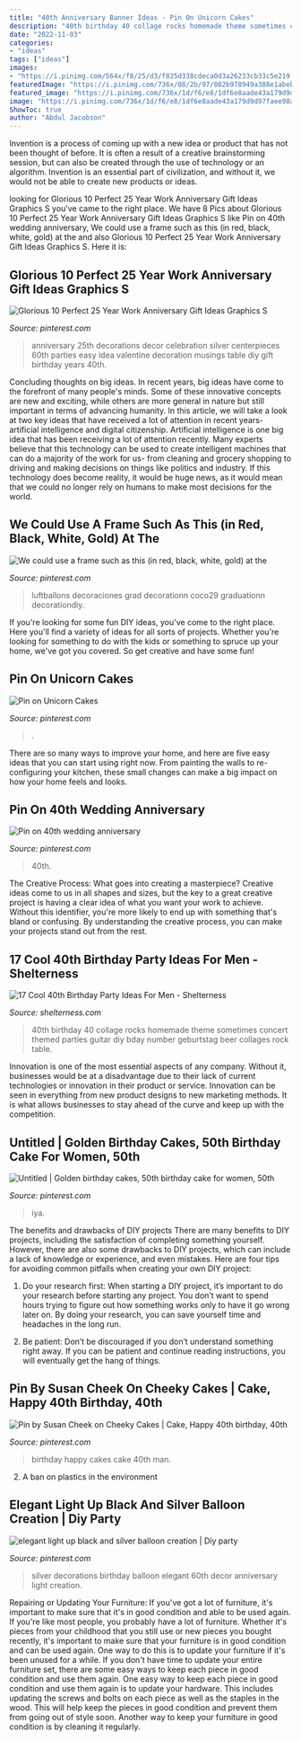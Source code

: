 ```yaml
---
title: "40th Anniversary Banner Ideas - Pin On Unicorn Cakes"
description: "40th birthday 40 collage rocks homemade theme sometimes concert themed parties guitar diy bday number geburtstag beer collages rock table"
date: "2022-11-03"
categories:
- "ideas"
tags: ["ideas"]
images:
- "https://i.pinimg.com/564x/f8/25/d3/f825d338cdeca0d3a26233cb33c5e219.jpg"
featuredImage: "https://i.pinimg.com/736x/08/2b/97/082b978949a388e1abebb253b602a333--happy-th-birthday-th-birthday-cakes.jpg"
featured_image: "https://i.pinimg.com/736x/1d/f6/e8/1df6e8aade43a179d9d97faee98a0637.jpg"
image: "https://i.pinimg.com/736x/1d/f6/e8/1df6e8aade43a179d9d97faee98a0637.jpg"
ShowToc: true
author: "Abdul Jacobson"
---
```



Invention is a process of coming up with a new idea or product that has not been thought of before. It is often a result of a creative brainstorming session, but can also be created through the use of technology or an algorithm. Invention is an essential part of civilization, and without it, we would not be able to create new products or ideas.

	

		
looking for Glorious 10 Perfect 25 Year Work Anniversary Gift Ideas Graphics S you've came to the right place. We have 8 Pics about Glorious 10 Perfect 25 Year Work Anniversary Gift Ideas Graphics S like Pin on 40th wedding anniversary, We could use a frame such as this (in red, black, white, gold) at the and also Glorious 10 Perfect 25 Year Work Anniversary Gift Ideas Graphics S. Here it is:
		
    
## Glorious 10 Perfect 25 Year Work Anniversary Gift Ideas Graphics S

<img loading=lazy src="https://i.pinimg.com/736x/ef/46/f6/ef46f622f7296f140cc7040f1c4867b7.jpg" onerror="this.onerror=null;this.src='https://tse3.mm.bing.net/th?id=OIP.xyNCZpBPJkruJE6kqlN2qAHaLH&amp;pid=15.1';" alt="Glorious 10 Perfect 25 Year Work Anniversary Gift Ideas Graphics S">

_Source: pinterest.com_

>anniversary 25th decorations decor celebration silver centerpieces 60th parties easy idea valentine decoration musings table diy gift birthday years 40th. 

	

Concluding thoughts on big ideas.
In recent years, big ideas have come to the forefront of many people's minds. Some of these innovative concepts are new and exciting, while others are more general in nature but still important in terms of advancing humanity. In this article, we will take a look at two key ideas that have received a lot of attention in recent years- artificial intelligence and digital citizenship. 
Artificial intelligence is one big idea that has been receiving a lot of attention recently. Many experts believe that this technology can be used to create intelligent machines that can do a majority of the work for us- from cleaning and grocery shopping to driving and making decisions on things like politics and industry. If this technology does become reality, it would be huge news, as it would mean that we could no longer rely on humans to make most decisions for the world.

    
## We Could Use A Frame Such As This (in Red, Black, White, Gold) At The

<img loading=lazy src="https://i.pinimg.com/564x/f8/25/d3/f825d338cdeca0d3a26233cb33c5e219.jpg" onerror="this.onerror=null;this.src='https://tse4.mm.bing.net/th?id=OIP.IwkUlQhtKSLzCnBk4tKb6QHaJ4&amp;pid=15.1';" alt="We could use a frame such as this (in red, black, white, gold) at the">

_Source: pinterest.com_

>luftballons decoraciones grad decorationn coco29 graduationn decorationdiy. 

	

If you're looking for some fun DIY ideas, you've come to the right place. Here you'll find a variety of ideas for all sorts of projects. Whether you're looking for something to do with the kids or something to spruce up your home, we've got you covered. So get creative and have some fun!

    
## Pin On Unicorn Cakes

<img loading=lazy src="https://i.pinimg.com/736x/1d/f6/e8/1df6e8aade43a179d9d97faee98a0637.jpg" onerror="this.onerror=null;this.src='https://tse3.mm.bing.net/th?id=OIP.ggTqNqj3n1tkt94YkKh6MgHaJ3&amp;pid=15.1';" alt="Pin on Unicorn Cakes">

_Source: pinterest.com_

>. 

	

There are so many ways to improve your home, and here are five easy ideas that you can start using right now. From painting the walls to re-configuring your kitchen, these small changes can make a big impact on how your home feels and looks.

    
## Pin On 40th Wedding Anniversary

<img loading=lazy src="https://i.pinimg.com/736x/87/52/d9/8752d977ea97adbf58b3ef94123df49c.jpg" onerror="this.onerror=null;this.src='https://tse4.mm.bing.net/th?id=OIP.MyDkhtMN5IqsH7HoJU6EawHaK_&amp;pid=15.1';" alt="Pin on 40th wedding anniversary">

_Source: pinterest.com_

>40th. 

	

The Creative Process: What goes into creating a masterpiece?
Creative ideas come to us in all shapes and sizes, but the key to a great creative project is having a clear idea of what you want your work to achieve. Without this identifier, you're more likely to end up with something that's bland or confusing. By understanding the creative process, you can make your projects stand out from the rest.

    
## 17 Cool 40th Birthday Party Ideas For Men - Shelterness

<img loading=lazy src="http://i.shelterness.com/2017/02/03-40th-birthday-photo-collage-with-a-guitar.jpg" onerror="this.onerror=null;this.src='https://tse4.mm.bing.net/th?id=OIP.HF4zwLBf3cGvYmB6seX3aQHaKr&amp;pid=15.1';" alt="17 Cool 40th Birthday Party Ideas For Men - Shelterness">

_Source: shelterness.com_

>40th birthday 40 collage rocks homemade theme sometimes concert themed parties guitar diy bday number geburtstag beer collages rock table. 

	

Innovation is one of the most essential aspects of any company. Without it, businesses would be at a disadvantage due to their lack of current technologies or innovation in their product or service. Innovation can be seen in everything from new product designs to new marketing methods. It is what allows businesses to stay ahead of the curve and keep up with the competition.

    
## Untitled | Golden Birthday Cakes, 50th Birthday Cake For Women, 50th

<img loading=lazy src="https://i.pinimg.com/736x/74/ee/c5/74eec5565c8dd64f5f0e11ab48939658.jpg" onerror="this.onerror=null;this.src='https://tse4.mm.bing.net/th?id=OIP.3cUnoBWWYBTsWBAzIS7GbAHaL4&amp;pid=15.1';" alt="Untitled | Golden birthday cakes, 50th birthday cake for women, 50th">

_Source: pinterest.com_

>iya. 

	

The benefits and drawbacks of DIY projects
There are many benefits to DIY projects, including the satisfaction of completing something yourself. However, there are also some drawbacks to DIY projects, which can include a lack of knowledge or experience, and even mistakes. Here are four tips for avoiding common pitfalls when creating your own DIY project:
1. Do your research first: When starting a DIY project, it’s important to do your research before starting any project. You don’t want to spend hours trying to figure out how something works only to have it go wrong later on. By doing your research, you can save yourself time and headaches in the long run.

2. Be patient: Don’t be discouraged if you don’t understand something right away. If you can be patient and continue reading instructions, you will eventually get the hang of things.

    
## Pin By Susan Cheek On Cheeky Cakes | Cake, Happy 40th Birthday, 40th

<img loading=lazy src="https://i.pinimg.com/736x/08/2b/97/082b978949a388e1abebb253b602a333--happy-th-birthday-th-birthday-cakes.jpg" onerror="this.onerror=null;this.src='https://tse1.mm.bing.net/th?id=OIP.vu8FLSdx_iSDRRUQxXiowAHaJ3&amp;pid=15.1';" alt="Pin by Susan Cheek on Cheeky Cakes | Cake, Happy 40th birthday, 40th">

_Source: pinterest.com_

>birthday happy cakes cake 40th man. 

	

2. A ban on plastics in the environment 

    
## Elegant Light Up Black And Silver Balloon Creation | Diy Party

<img loading=lazy src="https://i.pinimg.com/736x/be/50/6c/be506c4f16011cc04e9bec41dc94b8ce--tracy-anderson-anniversary-decorations.jpg" onerror="this.onerror=null;this.src='https://tse4.mm.bing.net/th?id=OIP.QAnrevHCqXKVFY-HXG2z7gHaNK&amp;pid=15.1';" alt="elegant light up black and silver balloon creation | Diy party">

_Source: pinterest.com_

>silver decorations birthday balloon elegant 60th decor anniversary light creation. 

	

Repairing or Updating Your Furniture: If you've got a lot of furniture, it's important to make sure that it's in good condition and able to be used again.
If you're like most people, you probably have a lot of furniture. Whether it's pieces from your childhood that you still use or new pieces you bought recently, it's important to make sure that your furniture is in good condition and can be used again. One way to do this is to update your furniture if it's been unused for a while. If you don't have time to update your entire furniture set, there are some easy ways to keep each piece in good condition and use them again. 
One easy way to keep each piece in good condition and use them again is to update your hardware. This includes updating the screws and bolts on each piece as well as the staples in the wood. This will help keep the pieces in good condition and prevent them from going out of style soon. Another way to keep your furniture in good condition is by cleaning it regularly.

